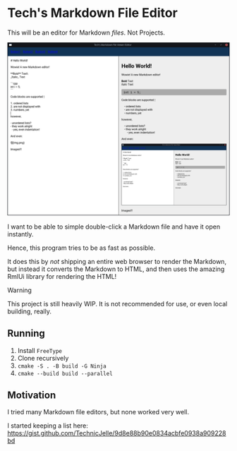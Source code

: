 # Tech's Markdown File Editor

This will be an editor for Markdown _files_.
Not Projects.

![](.github/readme_assets/demo.png)

I want to be able to simple double-click a Markdown file and have it open instantly.

Hence, this program tries to be as fast as possible.

It does this by _not_ shipping an entire web browser to render the Markdown,
but instead it converts the Markdown to HTML,
and then uses the amazing RmlUi library for rendering the HTML!

> [!WARNING]  
> This project is still heavily WIP.
> It is not recommended for use, or even local building, really.

## Running

1. Install `FreeType`
2. Clone recursively
3. `cmake -S . -B build -G Ninja`
4. `cmake --build build --parallel`

## Motivation

I tried many Markdown file editors, but none worked very well.

I started keeping a list here: https://gist.github.com/TechnicJelle/9d8e88b90e0834acbfe0938a909228bd
